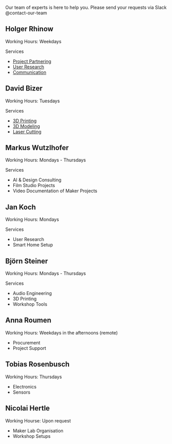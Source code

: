 Our team of experts is here to help you. Please send your requests via Slack @contact-our-team

## Holger Rhinow

Working Hours: Weekdays

Services 

- [Project Partnering](../projects/projects.md)
- [User Research](../tools/tools.md/#ux-workstation)
- [Communication]()

## David Bizer

Working Hours: Tuesdays

Services

- [3D Printing](../tools/tools.md/#3d-printer-workstation)
- [3D Modeling](../tools/tools.md/#modeler-workstation)
- [Laser Cutting](../tools/tools.md/#laser-cutter-workstation)

## Markus Wutzlhofer

Working Hours: Mondays - Thursdays

Services

- AI & Design Consulting
- Film Studio Projects
- Video Documentation of Maker Projects

## Jan Koch

Working Hours: Mondays

Services

- User Research
- Smart Home Setup

## Björn Steiner

Working Hours: Mondays - Thursdays

Services

- Audio Engineering
- 3D Printing
- Workshop Tools

## Anna Roumen

Working Hours: Weekdays in the afternoons (remote)

- Procurement
- Project Support

## Tobias Rosenbusch

Working Hours: Thursdays

- Electronics
- Sensors

## Nicolai Hertle

Working Hourse: Upon request

- Maker Lab Organisation
- Workshop Setups

